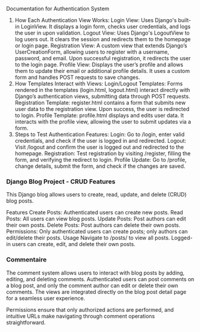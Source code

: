 Documentation for Authentication System
1. How Each Authentication View Works:
Login View: Uses Django's built-in LoginView. It displays a login form, checks user credentials, and logs the user in upon validation.
Logout View: Uses Django's LogoutView to log users out. It clears the session and redirects them to the homepage or login page.
Registration View: A custom view that extends Django’s UserCreationForm, allowing users to register with a username, password, and email. Upon successful registration, it redirects the user to the login page.
Profile View: Displays the user’s profile and allows them to update their email or additional profile details. It uses a custom form and handles POST requests to save changes.
2. How Templates Interact with Views:
Login/Logout Templates: Forms rendered in the templates (login.html, logout.html) interact directly with Django’s authentication views, submitting data through POST requests.
Registration Template: register.html contains a form that submits new user data to the registration view. Upon success, the user is redirected to login.
Profile Template: profile.html displays and edits user data. It interacts with the profile view, allowing the user to submit updates via a form.
3. Steps to Test Authentication Features:
Login: Go to /login, enter valid credentials, and check if the user is logged in and redirected.
Logout: Visit /logout and confirm the user is logged out and redirected to the homepage.
Registration: Test registration by visiting /register, filling the form, and verifying the redirect to login.
Profile Update: Go to /profile, change details, submit the form, and check if the changes are saved.
### Django Blog Project - CRUD Features
This Django blog allows users to create, read, update, and delete (CRUD) blog posts.

Features
Create Posts: Authenticated users can create new posts.
Read Posts: All users can view blog posts.
Update Posts: Post authors can edit their own posts.
Delete Posts: Post authors can delete their own posts.
Permissions: Only authenticated users can create posts; only authors can edit/delete their posts.
Usage
Navigate to /posts/ to view all posts.
Logged-in users can create, edit, and delete their own posts.
### Commentaire
The comment system allows users to interact with blog posts by adding, editing, and deleting comments. Authenticated users can post comments on a blog post, and only the comment author can edit or delete their own comments. The views are integrated directly on the blog post detail page for a seamless user experience.

Permissions ensure that only authorized actions are performed, and intuitive URLs make navigating through comment operations straightforward.